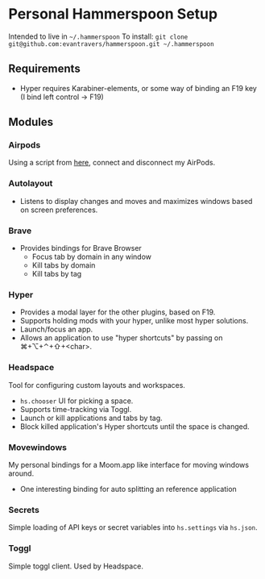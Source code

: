 # Personal Hammerspoon Setup

Intended to live in `~/.hammerspoon`
To install: `git clone git@github.com:evantravers/hammerspoon.git ~/.hammerspoon`

## Requirements

- Hyper requires Karabiner-elements, or some way of binding an F19 key (I bind
  left control -> F19)

## Modules

### Airpods

Using a script from
[here](https://gist.githubusercontent.com/daGrevis/79b27b9c156ba828ad52976a118b29e0/raw/0e77383f4eb9301527caac3f0b71350e9499210b/init.lua),
connect and disconnect my AirPods.

### Autolayout

- Listens to display changes and moves and maximizes windows based on screen
  preferences.

### Brave

- Provides bindings for Brave Browser
    - Focus tab by domain in any window
    - Kill tabs by domain
    - Kill tabs by tag

### Hyper

- Provides a modal layer for the other plugins, based on F19.
- Supports holding mods with your hyper, unlike most hyper solutions.
- Launch/focus an app.
- Allows an application to use "hyper shortcuts" by passing on
  ⌘+⌥+⌃+⇧+&lt;char&gt;.

### Headspace

Tool for configuring custom layouts and workspaces.

- `hs.chooser` UI for picking a space.
- Supports time-tracking via Toggl.
- Launch or kill applications and tabs by tag.
- Block killed application's Hyper shortcuts until the space is changed.

### Movewindows

My personal bindings for a Moom.app like interface for moving windows around.

- One interesting binding for auto splitting an reference application

### Secrets

Simple loading of API keys or secret variables into `hs.settings` via
`hs.json`.

### Toggl

Simple toggl client. Used by Headspace.

